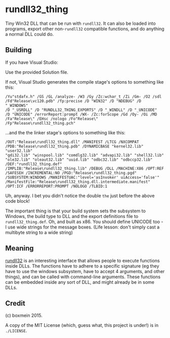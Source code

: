 # rundll32_thing

Tiny Win32 DLL that can be run with `rundll32`. It can also be loaded into 
programs, export other non-`rundll32` compatible functions, and do anything a 
normal DLL could do.

## Building

If you have Visual Studio: 

Use the provided Solution file.


If not, Visual Studio generates the compile stage's options to something like
this: 

    /Yu"stdafx.h" /GS /GL /analyze- /W3 /Gy /Zc:wchar_t /Zi /Gm- /O2 /sdl 
    /Fd"Release\vc120.pdb" /fp:precise /D "WIN32" /D "NDEBUG" /D "_WINDOWS" 
    /D "_USRDLL" /D "RUNDLL32_THING_EXPORTS" /D "_WINDLL" /D "_UNICODE" 
    /D "UNICODE" /errorReport:prompt /WX- /Zc:forScope /Gd /Oy- /Oi /MD 
    /Fa"Release\" /EHsc /nologo /Fo"Release\" /Fp"Release\rundll32_thing.pch"

...and the the linker stage's options to something like this:

    /OUT:"Release\rundll32_thing.dll" /MANIFEST /LTCG /NXCOMPAT 
    /PDB:"Release\rundll32_thing.pdb" /DYNAMICBASE "kernel32.lib" "user32.lib" 
    "gdi32.lib" "winspool.lib" "comdlg32.lib" "advapi32.lib" "shell32.lib" 
    "ole32.lib" "oleaut32.lib" "uuid.lib" "odbc32.lib" "odbccp32.lib" 
    /DEF:"rundll32_thing.def" 
    /IMPLIB:"Release\rundll32_thing.lib" /DEBUG /DLL /MACHINE:X86 /OPT:REF 
    /SAFESEH /INCREMENTAL:NO /PGD:"Release\rundll32_thing.pgd" 
    /SUBSYSTEM:WINDOWS /MANIFESTUAC:"level='asInvoker' uiAccess='false'" 
    /ManifestFile:"Release\rundll32_thing.dll.intermediate.manifest" 
    /OPT:ICF /ERRORREPORT:PROMPT /NOLOGO /TLBID:1 

Uh, anyway. I bet you didn't notice the double `the` just before the above code
block! 

The important thing is that your build system sets the subsystem to Windows, the
build type to DLL and the export definitions file to `rundll32_thing.def`. Oh, 
and built as x86. You should define UNICODE too - I use wide strings for the 
message boxes. (Life lesson: don't simply cast a multibyte string to a wide 
string)

## Meaning

[rundll32][rd] is an interesting interface that allows people to execute 
functions inside DLLs. The functions have to adhere to a specific signature (eg 
they have to use the windows subsystem, have to accept 4 arguments, and other 
things), and can be called with command-line arguments. These functions can be
embedded inside any sort of DLL, and might already be in some DLLs. 

[rd]: https://support.microsoft.com/en-us/kb/164787

## Credit

(c) boxmein 2015. 

A copy of the MIT License (which, guess what, this project is under!) is in 
`./LICENSE`.



